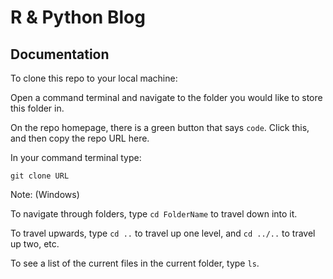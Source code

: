 # R & Python Blog

## Documentation 

To clone this repo to your local machine:

Open a command terminal and navigate to the folder you would like to store this folder in.

On the repo homepage, there is a green button that says ```code```. Click this, and then copy the repo URL here.

In your command terminal type:

```git clone URL```

Note: (Windows) 

To navigate through folders, type ```cd FolderName``` to travel down into it. 

To travel upwards, type ```cd ..``` to travel up one level, and ```cd ../..``` to travel up two, etc. 

To see a list of the current files in the current folder, type ```ls```. 
